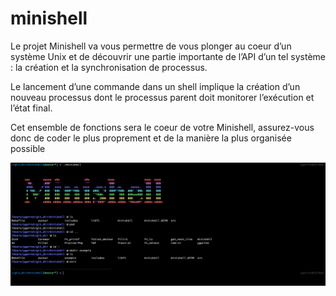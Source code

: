 # minishell

Le projet Minishell va vous permettre de vous plonger au coeur d’un système Unix
et de découvrir une partie importante de l’API d’un tel système : la création et la synchronisation
de processus. 

Le lancement d’une commande dans un shell implique la création
d’un nouveau processus dont le processus parent doit monitorer l’exécution et l’état final.

Cet ensemble de fonctions sera le coeur de votre Minishell, assurez-vous donc de coder
le plus proprement et de la manière la plus organisée possible

![alt text](https://github.com/GentleOrea/minishell/blob/master/png/img1.png)
